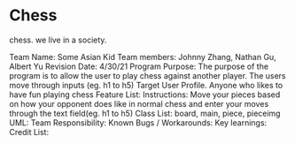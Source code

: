 # Chess
chess.
we live in a society.

Team Name: Some Asian Kid
Team members: Johnny Zhang, Nathan Gu, Albert Yu
Revision Date: 4/30/21
Program Purpose: The purpose of the program is to allow the user to play chess against another player. The users move through inputs (eg. h1 to h5)
Target User Profile. Anyone who likes to have fun playing chess
Feature List:
Instructions: Move your pieces based on how your opponent does like in normal chess and enter your moves through the text field(eg. h1 to h5)
Class List: board, main, piece, pieceimg
UML:
Team Responsibility:
Known Bugs / Workarounds:
Key learnings:
Credit List:

